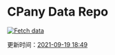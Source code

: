 # CPany Data Repo

[![Fetch data](https://github.com/yjl9903/CPany/actions/workflows/fetch.yml/badge.svg)](https://github.com/yjl9903/CPany/actions/workflows/fetch.yml)

<!-- START_SECTION: update_time -->
更新时间：[2021-09-19 18:49](https://www.timeanddate.com/worldclock/fixedtime.html?msg=Fetch+data&iso=20210919T184930&p1=237)
<!-- END_SECTION: update_time -->
